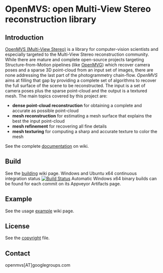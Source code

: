 # OpenMVS: open Multi-View Stereo reconstruction library

## Introduction

[OpenMVS (Multi-View Stereo)](http://cdcseacave.github.io/openMVS) is a library for computer-vision scientists and especially targeted to the Multi-View Stereo reconstruction community. While there are mature and complete open-source projects targeting Structure-from-Motion pipelines (like [OpenMVG](https://github.com/openMVG/openMVG)) which recover camera poses and a sparse 3D point-cloud from an input set of images, there are none addressing the last part of the photogrammetry chain-flow. *OpenMVS* aims at filling that gap by providing a complete set of algorithms to recover the full surface of the scene to be reconstructed. The input is a set of camera poses plus the sparse point-cloud and the output is a textured mesh. The main topics covered by this project are:

- **dense point-cloud reconstruction** for obtaining a complete and accurate as possible point-cloud
- **mesh reconstruction** for estimating a mesh surface that explains the best the input point-cloud
- **mesh refinement** for recovering all fine details
- **mesh texturing** for computing a sharp and accurate texture to color the mesh

See the complete [documentation](https://github.com/cdcseacave/openMVS/wiki) on wiki.

## Build

See the [building](https://github.com/cdcseacave/openMVS/wiki/Building) wiki page. Windows and Ubuntu x64 continuous integration status [![Build Status](https://ci.appveyor.com/api/projects/status/github/cdcseacave/openmvs?branch=master&svg=true)](https://ci.appveyor.com/project/cdcseacave/openmvs)
Automatic Windows x64 binary builds can be found for each commit on its Appveyor Artifacts page.

## Example

See the usage [example](https://github.com/cdcseacave/openMVS/wiki/Usage) wiki page.

## License

See the [copyright](https://github.com/cdcseacave/openMVS/blob/master/COPYRIGHT.md) file.

## Contact

openmvs[AT]googlegroups.com
